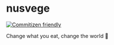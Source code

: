 # nusvege

[![Commitizen friendly](https://img.shields.io/badge/commitizen-friendly-brightgreen.svg)](http://commitizen.github.io/cz-cli/)

Change what you eat, change the world 🌱
